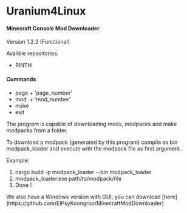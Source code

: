# Uranium4Linux
 
<h4> Minecraft Console Mod Downloader</h4>


Version 1.2.2 (Functional)


Avalible repositories: <br>
- RINTH

<h4> Commands </h4>

- page + 'page_number' 
- mod&nbsp; + 'mod_number' 
- make 
- exit

The program is capable of downloading mods, modpacks and make modpacks from a folder.

To download a modpack (generated by this program) compile as bin modpack_loader and execute with the
modpack file as first argument.

Example: <br>
<ol>
<li> cargo build -p modpack_loader --bin modpack_loader</li>
<li> modpack_loader.exe path/to/modpack/file</li>
<li> Done !</li>
</ol>
We also have a Windows version with GUI, you can download [here](https://github.com/ElPsyKoongroo/MinecraftModDownloader)
